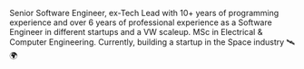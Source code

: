 Senior Software Engineer, ex-Tech Lead with 10+ years of programming experience and over 6 years of professional experience as a Software Engineer in different startups and a VW scaleup.
MSc in Electrical & Computer Engineering.
Currently, building a startup in the Space industry 🛰️🌍
